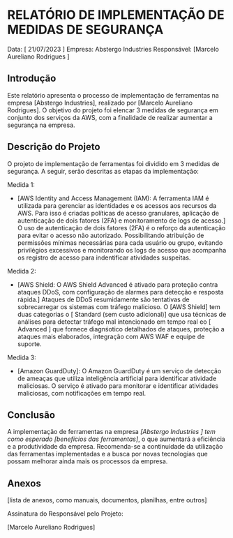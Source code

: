 # RELATÓRIO DE IMPLEMENTAÇÃO DE MEDIDAS DE SEGURANÇA

Data: [ 21/07/2023 ]
Empresa: Abstergo Industries
Responsável: [Marcelo Aureliano Rodrigues ]

## Introdução

Este relatório apresenta o processo de implementação de ferramentas na empresa [Abstergo Industries], realizado por [Marcelo Aureliano Rodrigues]. O objetivo do projeto foi elencar 3 medidas de segurança em conjunto dos serviços da AWS, com a finalidade de realizar aumentar a segurança na empresa.

## Descrição do Projeto

O projeto de implementação de ferramentas foi dividido em 3 medidas de segurança. A seguir, serão descritas as etapas da implementação:

Medida 1:

- [AWS Identity and Access Management (IAM): A ferramenta IAM é utilizada para gerenciar as identidades e os acessos aos recursos da AWS.
  Para isso é criadas políticas de acesso granulares, aplicação de autenticação de dois fatores (2FA) e monitoramento de logs de acesso.]
  O uso de autenticação de dois fatores (2FA) é o reforço da autenticação para evitar o acesso não autorizado.
  Possibilitando atribuição de permissões mínimas necessárias para cada usuário ou grupo, evitando privilégios excessivos e monitorando os logs de acesso que acompanha os registro de acesso para indentificar atividades suspeitas.

Medida 2:

- [AWS Shield: O AWS Shield Advanced é ativado para proteção contra ataques DDoS, com configuração de alarmes para detecção e resposta
  rápida.]
  Ataques de DDoS resumidamente são tentativas de sobrecarregar os sistemas com tráfego malicioso.
  O [AWS Shield] tem duas categorias o [ Standard (sem custo adicional)] que usa técnicas de análises para detectar tráfego mal intencionado em tempo real eo [ Advanced ] que fornece diagnśotico detalhados de ataques, proteção a ataques mais elaborados, integração com AWS WAF e equipe de suporte.

Medida 3:

- [Amazon GuardDuty]: O Amazon GuardDuty é um serviço de detecção de ameaças que utiliza inteligência artificial para identificar atividade
  maliciosas. O serviço é ativado para monitorar e identificar atividades maliciosas, com notificações em tempo real.

## Conclusão

A implementação de ferramentas na empresa _[Abstergo Industries ] tem como esperado [benefícios das ferramentas]_, o que aumentará a eficiência e a produtividade da empresa. Recomenda-se a continuidade da utilização das ferramentas implementadas e a busca por novas tecnologias que possam melhorar ainda mais os processos da empresa.

## Anexos

[lista de anexos, como manuais, documentos, planilhas, entre outros]

Assinatura do Responsável pelo Projeto:

[Marcelo Aureliano Rodrigues]
